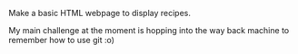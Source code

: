 Make a basic HTML webpage to display recipes.

My main challenge at the moment is hopping into the way back machine to remember how to use git :o)

